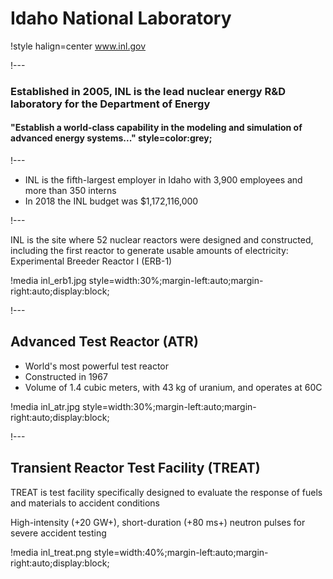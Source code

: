 # Idaho National Laboratory

!style halign=center
www.inl.gov

!---

### Established in 2005, INL is the lead nuclear energy R&D laboratory for the Department of Energy

#### "Establish a world-class capability in the modeling and simulation of advanced energy systems..." style=color:grey;

!---

- INL is the fifth-largest employer in Idaho with 3,900 employees and more than 350 interns
- In 2018 the INL budget was $1,172,116,000

!---

INL is the site where 52 nuclear reactors were designed and constructed, including the
first reactor to generate usable amounts of electricity: Experimental Breeder Reactor I (ERB-1)

!media inl_erb1.jpg style=width:30%;margin-left:auto;margin-right:auto;display:block;

!---

## Advanced Test Reactor (ATR)

- World's most powerful test reactor
- Constructed in 1967
- Volume of 1.4 cubic meters, with 43 kg of uranium, and operates at 60C

!media inl_atr.jpg style=width:30%;margin-left:auto;margin-right:auto;display:block;

!---

## Transient Reactor Test Facility (TREAT)

TREAT is test facility specifically designed to evaluate the response
of fuels and materials to accident conditions

High-intensity (+20 GW+), short-duration (+80 ms+) neutron pulses for severe accident testing

!media inl_treat.png style=width:40%;margin-left:auto;margin-right:auto;display:block;
